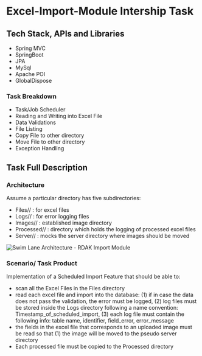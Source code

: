 # Excel-Import-Module Intership Task

## Tech Stack, APIs and Libraries
- Spring MVC
- SpringBoot
- JPA
- MySql
- Apache POI
- GlobalDispose


### Task Breakdown
- Task/Job Scheduler
- Reading and Writing into Excel File
- Data Validations
- File Listing
- Copy File to other directory
- Move File to other directory
- Exception Handling


## Task Full Description

### Architecture
Assume a particular directory has five subdirectories:
- Files// : for excel files
- Logs// : for error logging files
- Images// : established image directory
- Processed// : directory which holds the logging of processed excel files
- Server// : mocks the server directory where images should be moved


![Swim Lane Architecture  - RDAK Import Module](https://user-images.githubusercontent.com/80081189/130224744-de1bb620-652a-4473-a01e-ef1b1aa8c6d3.jpg)

### Scenario/ Task Product
Implementation of a Scheduled Import Feature that should be able to: 
- scan all the Excel Files in the Files directory
- read each excel file and import into the database: (1) if in case the data does not pass the validation, the error must be logged, (2) log files must be stored inside the Logs directory following a name convention: Timestamp_of_scheduled_import, (3) each log file must contain the following info: table name, identifier, field_error, error_message
- the fields in the excel file that corresponds to an uploaded image must be read so that (1) the image will be moved to the pseudo server directory
- Each processed file must be copied to the Processed directory  
